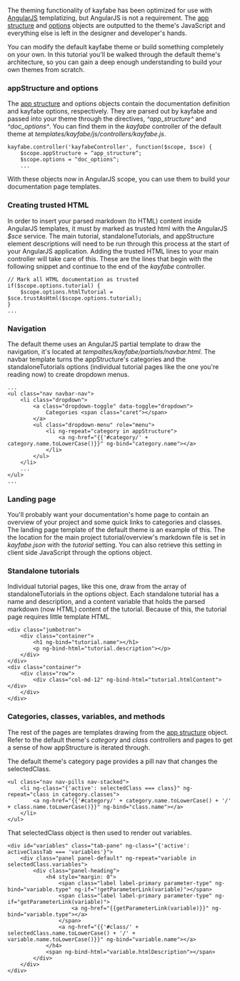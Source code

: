 The theming functionality of kayfabe has been optimized for use with [AngularJS](http://angularjs.org) templatizing, but AngularJS is not a requirement. The [app structure](#/class/parsingservice/appstructure) and [options](#/class/optionsservice/getoptions) objects are outputted to the theme's JavaScript and everything else is left in the designer and developer's hands.

You can modify the default kayfabe theme or build something completely on your own. In this tutorial you'll be walked through the default theme's architecture, so you can gain a deep enough understanding to build your own themes from scratch.

### appStructure and options

The [app structure](#/class/parsingservice/appstructure) and options objects contain the documentation definition and kayfabe options, respectively. They are parsed out by kayfabe and passed into your theme through the directives, *^app_structure^* and *^doc_options^*. You can find them in the *kayfabe* controller of the default theme at *templates/kayfabe/js/controllers/kayfabe.js*.

```
kayfabe.controller('kayfabeController', function($scope, $sce) {
    $scope.appStructure = ^app_structure^;
    $scope.options = ^doc_options^;
    ...
```

With these objects now in AngularJS scope, you can use them to build your documentation page templates.

### Creating trusted HTML

In order to insert your parsed markdown (to HTML) content inside AngularJS templates, it must by marked as trusted html with the AngularJS *$sce* service. The main tutorial, standaloneTutorials, and appStructure element descriptions will need to be run through this process at the start of your AngularJS application. Adding the trusted HTML lines to your main controller will take care of this. These are the lines that begin with the following snippet and continue to the end of the *kayfabe* controller.

```
// Mark all HTML documentation as trusted
if($scope.options.tutorial) {
    $scope.options.htmlTutorial = $sce.trustAsHtml($scope.options.tutorial);
}
...
```

### Navigation

The default theme uses an AngularJS partial template to draw the navigation, it's located at *tempaltes/kayfabe/partials/navbar.html*. The navbar template turns the appStructure's categories and the standaloneTutorials options (individual tutorial pages like the one you're reading now) to create dropdown menus.

```
...
<ul class="nav navbar-nav">
    <li class="dropdown">
        <a class="dropdown-toggle" data-toggle="dropdown">
            Categories <span class="caret"></span>
        </a>
        <ul class="dropdown-menu" role="menu">
            <li ng-repeat="category in appStructure">
                <a ng-href="{{'#category/' + category.name.toLowerCase()}}" ng-bind="category.name"></a>
            </li>
        </ul>
    </li>
    ...
</ul>
...
```

### Landing page

You'll probably want your documentation's home page to contain an overview of your project and some quick links to categories and classes. The landing page template of the default theme is an example of this. The the location for the main project tutorial/overview's markdown file is set in *kayfabe.json* with the *tutorial* setting. You can also retrieve this setting in client side JavaScript through the options object.

### Standalone tutorials

Individual tutorial pages, like this one, draw from the array of standaloneTutorials in the options object. Each standalone tutorial has a name and description, and a content variable that holds the parsed markdown (now HTML) content of the tutorial. Because of this, the tutorial page requires little template HTML.

```
<div class="jumbotron">
    <div class="container">
        <h1 ng-bind="tutorial.name"></h1>
        <p ng-bind-html="tutorial.description"></p>
    </div>
</div>
<div class="container">
    <div class="row">
        <div class="col-md-12" ng-bind-html="tutorial.htmlContent"></div>
    </div>
</div>
```

### Categories, classes, variables, and methods

The rest of the pages are templates drawing from the [app structure](#/class/parsingservice/appstructure) object. Refer to the default theme's *category* and *class* controllers and pages to get a sense of how appStructure is iterated through.

The default theme's category page provides a pill nav that changes the selectedClass.

```
<ul class="nav nav-pills nav-stacked">
    <li ng-class="{'active': selectedClass === class}" ng-repeat="class in category.classes">
        <a ng-href="{{'#category/' + category.name.toLowerCase() + '/' + class.name.toLowerCase()}}" ng-bind="class.name"></a>
    </li>
</ul>
```

That selectedClass object is then used to render out variables.

```
<div id="variables" class="tab-pane" ng-class="{'active': activeClassTab === 'variables'}">
    <div class="panel panel-default" ng-repeat="variable in selectedClass.variables">
        <div class="panel-heading">
            <h4 style="margin: 0">
                <span class="label label-primary parameter-type" ng-bind="variable.type" ng-if="!getParameterLink(variable)"></span>
                <span class="label label-primary parameter-type" ng-if="getParameterLink(variable)">
                    <a ng-href="{{getParameterLink(variable)}}" ng-bind="variable.type"></a>
                </span>
                <a ng-href="{{'#class/' + selectedClass.name.toLowerCase() + '/' + variable.name.toLowerCase()}}" ng-bind="variable.name"></a>
            </h4>
            <span ng-bind-html="variable.htmlDescription"></span>
        </div>
    </div>
</div>
```
